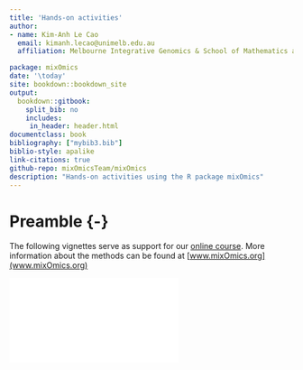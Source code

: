 ```yaml
--- 
title: 'Hands-on activities'
author:
- name: Kim-Anh Le Cao
  email: kimanh.lecao@unimelb.edu.au
  affiliation: Melbourne Integrative Genomics & School of Mathematics and Statistics, The University of Melbourne, Australia

package: mixOmics
date: '\today'
site: bookdown::bookdown_site
output: 
  bookdown::gitbook:
    split_bib: no
    includes:
     in_header: header.html
documentclass: book
bibliography: ["mybib3.bib"]
biblio-style: apalike
link-citations: true
github-repo: mixOmicsTeam/mixOmics
description: "Hands-on activities using the R package mixOmics"
---
```






# Preamble {-}

The following vignettes serve as support for our [online course](https://study.unimelb.edu.au/find/short-courses/mixomics-r-essentials-for-biological-data-integration/#course-specifics). More information about the methods can be found at [www.mixOmics.org](www.mixOmics.org)


![(\#fig:methods-fig)**Different types of analyses with mixOmics** [@mixomics].The biological questions, the number of data sets to integrate, and the type of response variable, whether qualitative (classification), quantitative (regression), one (PLS1) or several (PLS) responses, all drive the choice of analytical method. All methods featured in this diagram include variable selection except rCCA. In N-integration, rCCA and PLS enable the integration of two quantitative data sets, whilst the block PLS methods (that derive from the methods from @Ten11) can integrate more than two data sets. In P-integration, our method MINT is based on multi-group PLS [@Esl14b].The following activities cover some of these methods.](XtraFigs/MixOmicsAnalysesV2.pdf) 



